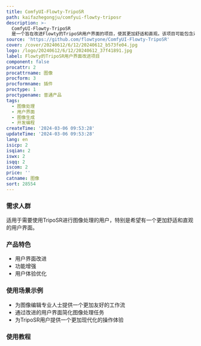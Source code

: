 ```yaml
---
title: ComfyUI-Flowty-TripoSR
path: kaifazhegongju/comfyui-flowty-triposr
description: >-
  ComfyUI-Flowty-TripoSR
  是一个旨在改进Flowty的TripoSR用户界面的项目，使其更加舒适和直观。该项目可能包含对现有功能的增强以及新功能的添加，以提高用户体验。
source: 'https://github.com/flowtyone/ComfyUI-Flowty-TripoSR'
cover: /cover/20240612/6/12/20240612_b573fe04.jpg
logo: /logo/20240612/6/12/20240612_37f41891.jpg
label: Flowty的TripoSR用户界面改进项目
component: false
procattr: 2
procattrname: 图像
procform: 3
procformname: 插件
proctype: 1
proctypename: 普通产品
tags:
  - 图像处理
  - 用户界面
  - 图像生成
  - 开发编程
createTime: '2024-03-06 09:53:28'
updateTime: '2024-03-06 09:53:28'
lang: en
isicp: 2
isqian: 2
iswx: 2
isqq: 2
iscom: 2
price: ''
catname: 图像
sort: 28554
---
```




### 需求人群
适用于需要使用TripoSR进行图像处理的用户，特别是希望有一个更加舒适和直观的用户界面。

### 产品特色
- 用户界面改进
- 功能增强
- 用户体验优化

### 使用场景示例
- 为图像编辑专业人士提供一个更加友好的工作流
- 通过改进的用户界面简化图像处理任务
- 为TripoSR用户提供一个更加现代化的操作体验

### 使用教程


  
